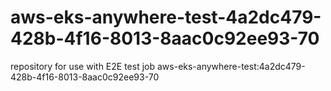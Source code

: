 # aws-eks-anywhere-test-4a2dc479-428b-4f16-8013-8aac0c92ee93-70
repository for use with E2E test job aws-eks-anywhere-test:4a2dc479-428b-4f16-8013-8aac0c92ee93-70
